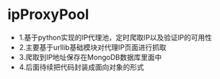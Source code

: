 # ipProxyPool
- 1.基于python实现的IP代理池，定时爬取IP以及验证IP的可用性
- 2.主要基于urllib基础模块对代理IP页面进行抓取
- 3.爬取到IP地址保存在MongoDB数据库里面中
- 4.后面待续把代码封装成面向对象的形式
